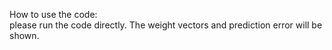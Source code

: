 
How to use the code:    
please run the code directly. The weight vectors and prediction error will be shown.
